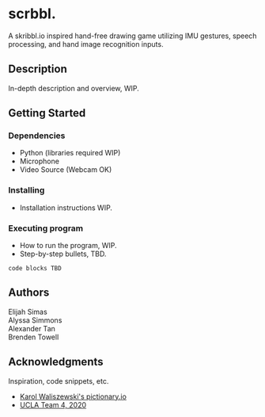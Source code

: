 # scrbbl.

A skribbl.io inspired hand-free drawing game utilizing IMU gestures, speech processing, and hand image recognition inputs.

## Description

In-depth description and overview, WIP.

## Getting Started

### Dependencies

* Python (libraries required WIP)
* Microphone
* Video Source (Webcam OK)

### Installing

* Installation instructions WIP.

### Executing program

* How to run the program, WIP.
* Step-by-step bullets, TBD.
```
code blocks TBD
```

## Authors

Elijah Simas <br />
Alyssa Simmons <br />
Alexander Tan <br />
Brenden Towell <br />

## Acknowledgments

Inspiration, code snippets, etc.
* [Karol Waliszewski's pictionary.io](https://github.com/Karol-Waliszewski/pictionary.io)
* [UCLA Team 4, 2020](https://github.com/180D-FW-2020/Team4)

